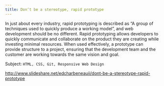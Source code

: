 ```yaml
---
title: Don’t be a stereotype, rapid prototype
---
```


In just about every industry, rapid prototyping is described as “A group of techniques used to quickly produce a working model”, and web development should be no different. Rapid prototyping allows developers to quickly communicate and collaborate on the product they are creating while investing minimal resources. When used effectively, a prototype can provide structure to a project, ensuring that the development team and the customer are working towards the same vision and goal.

Subject: `HTML, CSS, Git, Responsive Web Design`

http://www.slideshare.net/edcharbeneauii/dont-be-a-stereotype-rapid-prototype